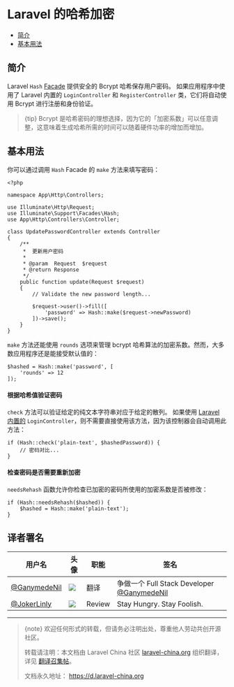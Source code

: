 # Laravel 的哈希加密

- [简介](#introduction)
- [基本用法](#basic-usage)

<a name="introduction"></a>
## 简介

Laravel `Hash` [Facade](/docs/{{version}}/facades) 提供安全的 Bcrypt 哈希保存用户密码。 如果应用程序中使用了 Laravel 内置的 `LoginController` 和 `RegisterController` 类，它们将自动使用 Bcrypt 进行注册和身份验证。

> {tip} Bcrypt 是哈希密码的理想选择，因为它的「加密系数」可以任意调整，这意味着生成哈希所需的时间可以随着硬件功率的增加而增加。

<a name="basic-usage"></a>
## 基本用法

你可以通过调用 `Hash` Facade 的 `make` 方法来填写密码：

    <?php

    namespace App\Http\Controllers;

    use Illuminate\Http\Request;
    use Illuminate\Support\Facades\Hash;
    use App\Http\Controllers\Controller;

    class UpdatePasswordController extends Controller
    {
        /**
         *  更新用户密码
         *
         * @param  Request  $request
         * @return Response
         */
        public function update(Request $request)
        {
            // Validate the new password length...

            $request->user()->fill([
                'password' => Hash::make($request->newPassword)
            ])->save();
        }
    }

`make` 方法还能使用 `rounds` 选项来管理 bcrypt 哈希算法的加密系数。然而，大多数应用程序还是能接受默认值的：

```
$hashed = Hash::make('password', [
    'rounds' => 12
]);
```

#### 根据哈希值验证密码

`check` 方法可以验证给定的纯文本字符串对应于给定的散列。 如果使用 [Laravel 内置的](/docs/{{version}}/authentication) `LoginController`，则不需要直接使用该方法，因为该控制器会自动调用此方法：

    if (Hash::check('plain-text', $hashedPassword)) {
        // 密码对比...
    }

#### 检查密码是否需要重新加密

`needsRehash` 函数允许你检查已加密的密码所使用的加密系数是否被修改：

    if (Hash::needsRehash($hashed)) {
        $hashed = Hash::make('plain-text');
    }

## 译者署名
| 用户名 | 头像 | 职能 | 签名 |
|---|---|---|---|
| [@GanymedeNil](https://github.com/GanymedeNil) | <img class="avatar-66 rm-style" src="https://dn-phphub.qbox.me/uploads/avatars/6859_1487055454.jpg"> | 翻译 | 争做一个 Full Stack Developer  [@GanymedeNil](http://weibo.com/jinhongyang) |
| [@JokerLinly](https://laravel-china.org/users/5350)  | <img class="avatar-66 rm-style" src="https://dn-phphub.qbox.me/uploads/avatars/5350_1481857380.jpg">  | Review | Stay Hungry. Stay Foolish. |

---

> {note} 欢迎任何形式的转载，但请务必注明出处，尊重他人劳动共创开源社区。
>
> 转载请注明：本文档由 Laravel China 社区 [laravel-china.org](https://laravel-china.org) 组织翻译，详见 [翻译召集帖](https://laravel-china.org/topics/5756/laravel-55-document-translation-call-come-and-join-the-translation)。
>
> 文档永久地址： https://d.laravel-china.org
